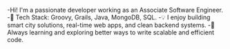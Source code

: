 -Hi! I'm a passionate developer working as an Associate Software Engineer.
-🔧 Tech Stack: Groovy, Grails, Java, MongoDB, SQL.
-💡 I enjoy building smart city solutions, real-time web apps, and clean backend systems.
-🚀 Always learning and exploring better ways to write scalable and efficient code.
<!---
low-he-th/low-he-th is a ✨ special ✨ repository because its `README.md` (this file) appears on your GitHub profile.
You can click the Preview link to take a look at your changes.
--->
